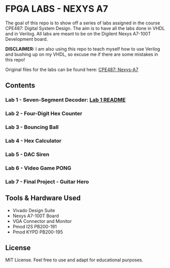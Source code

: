 # FPGA LABS - NEXYS A7
The goal of this repo is to show off a series of labs assigned in the course CPE487: Digital System Design. The aim is to have all the labs done in VHDL and in Verilog. All labs are meant to be on the Digilent Nexys A7-100T Development board.  

**DISCLAIMER:** I am also using this repo to teach myself how to use Verilog and bushing up on my VHDL, so excuse me if there are some mistakes in this repo!

Original files for the labs can be found here: [CPE487: Nexys-A7](https://github.com/byett/dsd/tree/CPE487-Fall2024/Nexys-A7)

## Contents
### Lab 1 - Seven-Segment Decoder: [Lab 1 README](Lab-1-LED-Decoder)
### Lab 2 - Four-Digit Hex Counter
### Lab 3 - Bouncing Ball
### Lab 4 - Hex Calculator
### Lab 5 - DAC Siren
### Lab 6 - Video Game PONG
### Lab 7 - Final Project - Guitar Hero


## Tools & Hardware Used
- Vivado Design Suite
- Nexys A7-100T Board
- VGA Connector and Monitor
- Pmod I2S PB200-191
- Pmod KYPD PB200-195

## License
MIT License. Feel free to use and adapt for educational purposes.
